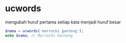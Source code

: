 # ucwords
mengubah huruf pertama setiap kata menjadi huruf besar 

```php
$nama = ucwords('marrochi ganteng');
echo $nama; // Marrochi Ganteng
```
